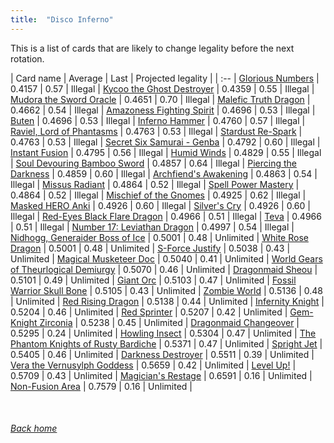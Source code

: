 ```yaml
---
title:  "Disco Inferno"
---
```


This is a list of cards that are likely to change legality before the next rotation.

| Card name | Average | Last | Projected legality |
| :-- |
[Glorious Numbers](https://db.ygoprodeck.com/card/?search=Glorious%20Numbers) | 0.4157 | 0.57 | Illegal |
[Kycoo the Ghost Destroyer](https://db.ygoprodeck.com/card/?search=Kycoo%20the%20Ghost%20Destroyer) | 0.4359 | 0.55 | Illegal |
[Mudora the Sword Oracle](https://db.ygoprodeck.com/card/?search=Mudora%20the%20Sword%20Oracle) | 0.4651 | 0.70 | Illegal |
[Malefic Truth Dragon](https://db.ygoprodeck.com/card/?search=Malefic%20Truth%20Dragon) | 0.4662 | 0.54 | Illegal |
[Amazoness Fighting Spirit](https://db.ygoprodeck.com/card/?search=Amazoness%20Fighting%20Spirit) | 0.4696 | 0.53 | Illegal |
[Buten](https://db.ygoprodeck.com/card/?search=Buten) | 0.4696 | 0.53 | Illegal |
[Inferno Hammer](https://db.ygoprodeck.com/card/?search=Inferno%20Hammer) | 0.4760 | 0.57 | Illegal |
[Raviel, Lord of Phantasms](https://db.ygoprodeck.com/card/?search=Raviel,%20Lord%20of%20Phantasms) | 0.4763 | 0.53 | Illegal |
[Stardust Re-Spark](https://db.ygoprodeck.com/card/?search=Stardust%20Re-Spark) | 0.4763 | 0.53 | Illegal |
[Secret Six Samurai - Genba](https://db.ygoprodeck.com/card/?search=Secret%20Six%20Samurai%20-%20Genba) | 0.4792 | 0.60 | Illegal |
[Instant Fusion](https://db.ygoprodeck.com/card/?search=Instant%20Fusion) | 0.4795 | 0.56 | Illegal |
[Humid Winds](https://db.ygoprodeck.com/card/?search=Humid%20Winds) | 0.4829 | 0.55 | Illegal |
[Soul Devouring Bamboo Sword](https://db.ygoprodeck.com/card/?search=Soul%20Devouring%20Bamboo%20Sword) | 0.4857 | 0.64 | Illegal |
[Piercing the Darkness](https://db.ygoprodeck.com/card/?search=Piercing%20the%20Darkness) | 0.4859 | 0.60 | Illegal |
[Archfiend's Awakening](https://db.ygoprodeck.com/card/?search=Archfiend's%20Awakening) | 0.4863 | 0.54 | Illegal |
[Missus Radiant](https://db.ygoprodeck.com/card/?search=Missus%20Radiant) | 0.4864 | 0.52 | Illegal |
[Spell Power Mastery](https://db.ygoprodeck.com/card/?search=Spell%20Power%20Mastery) | 0.4864 | 0.52 | Illegal |
[Mischief of the Gnomes](https://db.ygoprodeck.com/card/?search=Mischief%20of%20the%20Gnomes) | 0.4925 | 0.62 | Illegal |
[Masked HERO Anki](https://db.ygoprodeck.com/card/?search=Masked%20HERO%20Anki) | 0.4926 | 0.60 | Illegal |
[Silver's Cry](https://db.ygoprodeck.com/card/?search=Silver's%20Cry) | 0.4926 | 0.60 | Illegal |
[Red-Eyes Black Flare Dragon](https://db.ygoprodeck.com/card/?search=Red-Eyes%20Black%20Flare%20Dragon) | 0.4966 | 0.51 | Illegal |
[Teva](https://db.ygoprodeck.com/card/?search=Teva) | 0.4966 | 0.51 | Illegal |
[Number 17: Leviathan Dragon](https://db.ygoprodeck.com/card/?search=Number%2017:%20Leviathan%20Dragon) | 0.4997 | 0.54 | Illegal |
[Nidhogg, Generaider Boss of Ice](https://db.ygoprodeck.com/card/?search=Nidhogg,%20Generaider%20Boss%20of%20Ice) | 0.5001 | 0.48 | Unlimited |
[White Rose Dragon](https://db.ygoprodeck.com/card/?search=White%20Rose%20Dragon) | 0.5001 | 0.48 | Unlimited |
[S-Force Justify](https://db.ygoprodeck.com/card/?search=S-Force%20Justify) | 0.5038 | 0.43 | Unlimited |
[Magical Musketeer Doc](https://db.ygoprodeck.com/card/?search=Magical%20Musketeer%20Doc) | 0.5040 | 0.41 | Unlimited |
[World Gears of Theurlogical Demiurgy](https://db.ygoprodeck.com/card/?search=World%20Gears%20of%20Theurlogical%20Demiurgy) | 0.5070 | 0.46 | Unlimited |
[Dragonmaid Sheou](https://db.ygoprodeck.com/card/?search=Dragonmaid%20Sheou) | 0.5101 | 0.49 | Unlimited |
[Giant Orc](https://db.ygoprodeck.com/card/?search=Giant%20Orc) | 0.5103 | 0.47 | Unlimited |
[Fossil Warrior Skull Bone](https://db.ygoprodeck.com/card/?search=Fossil%20Warrior%20Skull%20Bone) | 0.5105 | 0.43 | Unlimited |
[Zombie World](https://db.ygoprodeck.com/card/?search=Zombie%20World) | 0.5136 | 0.48 | Unlimited |
[Red Rising Dragon](https://db.ygoprodeck.com/card/?search=Red%20Rising%20Dragon) | 0.5138 | 0.44 | Unlimited |
[Infernity Knight](https://db.ygoprodeck.com/card/?search=Infernity%20Knight) | 0.5204 | 0.46 | Unlimited |
[Red Sprinter](https://db.ygoprodeck.com/card/?search=Red%20Sprinter) | 0.5207 | 0.42 | Unlimited |
[Gem-Knight Zirconia](https://db.ygoprodeck.com/card/?search=Gem-Knight%20Zirconia) | 0.5238 | 0.45 | Unlimited |
[Dragonmaid Changeover](https://db.ygoprodeck.com/card/?search=Dragonmaid%20Changeover) | 0.5295 | 0.24 | Unlimited |
[Howling Insect](https://db.ygoprodeck.com/card/?search=Howling%20Insect) | 0.5304 | 0.47 | Unlimited |
[The Phantom Knights of Rusty Bardiche](https://db.ygoprodeck.com/card/?search=The%20Phantom%20Knights%20of%20Rusty%20Bardiche) | 0.5371 | 0.47 | Unlimited |
[Spright Jet](https://db.ygoprodeck.com/card/?search=Spright%20Jet) | 0.5405 | 0.46 | Unlimited |
[Darkness Destroyer](https://db.ygoprodeck.com/card/?search=Darkness%20Destroyer) | 0.5511 | 0.39 | Unlimited |
[Vera the Vernusylph Goddess](https://db.ygoprodeck.com/card/?search=Vera%20the%20Vernusylph%20Goddess) | 0.5659 | 0.42 | Unlimited |
[Level Up!](https://db.ygoprodeck.com/card/?search=Level%20Up!) | 0.5709 | 0.43 | Unlimited |
[Magician's Restage](https://db.ygoprodeck.com/card/?search=Magician's%20Restage) | 0.6591 | 0.16 | Unlimited |
[Non-Fusion Area](https://db.ygoprodeck.com/card/?search=Non-Fusion%20Area) | 0.7579 | 0.16 | Unlimited |

<br>

###### [Back home](index)